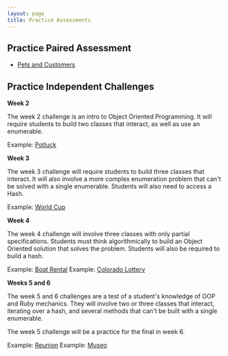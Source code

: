 ```yaml
---
layout: page
title: Practice Assessments
---
```


## Practice Paired Assessment

* [Pets and Customers](https://github.com/turingschool-examples/pets_and_customers)

## Practice Independent Challenges

**Week 2**

The week 2 challenge is an intro to Object Oriented Programming. It will require students to build two classes that interact, as well as use an enumerable.

Example: [Potluck](https://github.com/turingschool-examples/potluck)

**Week 3**

The week 3 challenge will require students to build three classes that interact. It will also involve a more complex enumeration problem that can't be solved with a single enumerable. Students will also need to access a Hash.

Example: [World Cup](https://github.com/turingschool-examples/world_cup)

**Week 4**

The week 4 challenge will involve three classes with only partial specifications. Students must think algorithmically to build an Object Oriented solution that solves the problem. Students will also be required to build a hash.

Example: [Boat Rental](https://github.com/turingschool-examples/boat_rental)
Example: [Colorado Lottery](https://github.com/turingschool-examples/colorado_lottery_2003)

**Weeks 5 and 6**

The week 5 and 6 challenges are a test of a student's knowledge of OOP and Ruby mechanics. They will involve two or three classes that interact, iterating over a hash, and several methods that can't be built with a single enumerable.

The week 5 challenge will be a practice for the final in week 6.

Example: [Reunion](https://github.com/turingschool-examples/reunion)
Example: [Museo](https://github.com/turingschool-examples/museo)
